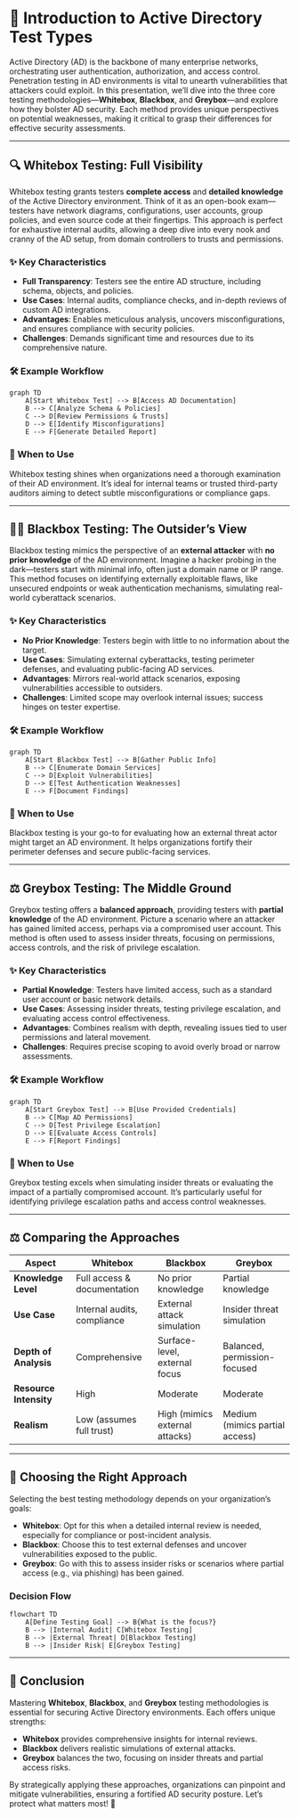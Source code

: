 # 🌟 Introduction to Active Directory Test Types

Active Directory (AD) is the backbone of many enterprise networks, orchestrating user authentication, authorization, and access control. Penetration testing in AD environments is vital to unearth vulnerabilities that attackers could exploit. In this presentation, we’ll dive into the three core testing methodologies—**Whitebox**, **Blackbox**, and **Greybox**—and explore how they bolster AD security. Each method provides unique perspectives on potential weaknesses, making it critical to grasp their differences for effective security assessments.

---

## 🔍 Whitebox Testing: Full Visibility

Whitebox testing grants testers **complete access** and **detailed knowledge** of the Active Directory environment. Think of it as an open-book exam—testers have network diagrams, configurations, user accounts, group policies, and even source code at their fingertips. This approach is perfect for exhaustive internal audits, allowing a deep dive into every nook and cranny of the AD setup, from domain controllers to trusts and permissions.

### ✨ Key Characteristics
- **Full Transparency**: Testers see the entire AD structure, including schema, objects, and policies.
- **Use Cases**: Internal audits, compliance checks, and in-depth reviews of custom AD integrations.
- **Advantages**: Enables meticulous analysis, uncovers misconfigurations, and ensures compliance with security policies.
- **Challenges**: Demands significant time and resources due to its comprehensive nature.

### 🛠️ Example Workflow
```mermaid
graph TD
    A[Start Whitebox Test] --> B[Access AD Documentation]
    B --> C[Analyze Schema & Policies]
    C --> D[Review Permissions & Trusts]
    D --> E[Identify Misconfigurations]
    E --> F[Generate Detailed Report]
```

### 📌 When to Use
Whitebox testing shines when organizations need a thorough examination of their AD environment. It’s ideal for internal teams or trusted third-party auditors aiming to detect subtle misconfigurations or compliance gaps.

---

## 🕵️‍♂️ Blackbox Testing: The Outsider’s View

Blackbox testing mimics the perspective of an **external attacker** with **no prior knowledge** of the AD environment. Imagine a hacker probing in the dark—testers start with minimal info, often just a domain name or IP range. This method focuses on identifying externally exploitable flaws, like unsecured endpoints or weak authentication mechanisms, simulating real-world cyberattack scenarios.

### ✨ Key Characteristics
- **No Prior Knowledge**: Testers begin with little to no information about the target.
- **Use Cases**: Simulating external cyberattacks, testing perimeter defenses, and evaluating public-facing AD services.
- **Advantages**: Mirrors real-world attack scenarios, exposing vulnerabilities accessible to outsiders.
- **Challenges**: Limited scope may overlook internal issues; success hinges on tester expertise.

### 🛠️ Example Workflow
```mermaid
graph TD
    A[Start Blackbox Test] --> B[Gather Public Info]
    B --> C[Enumerate Domain Services]
    C --> D[Exploit Vulnerabilities]
    D --> E[Test Authentication Weaknesses]
    E --> F[Document Findings]
```

### 📌 When to Use
Blackbox testing is your go-to for evaluating how an external threat actor might target an AD environment. It helps organizations fortify their perimeter defenses and secure public-facing services.

---

## ⚖️ Greybox Testing: The Middle Ground

Greybox testing offers a **balanced approach**, providing testers with **partial knowledge** of the AD environment. Picture a scenario where an attacker has gained limited access, perhaps via a compromised user account. This method is often used to assess insider threats, focusing on permissions, access controls, and the risk of privilege escalation.

### ✨ Key Characteristics
- **Partial Knowledge**: Testers have limited access, such as a standard user account or basic network details.
- **Use Cases**: Assessing insider threats, testing privilege escalation, and evaluating access control effectiveness.
- **Advantages**: Combines realism with depth, revealing issues tied to user permissions and lateral movement.
- **Challenges**: Requires precise scoping to avoid overly broad or narrow assessments.

### 🛠️ Example Workflow
```mermaid
graph TD
    A[Start Greybox Test] --> B[Use Provided Credentials]
    B --> C[Map AD Permissions]
    C --> D[Test Privilege Escalation]
    D --> E[Evaluate Access Controls]
    E --> F[Report Findings]
```

### 📌 When to Use
Greybox testing excels when simulating insider threats or evaluating the impact of a partially compromised account. It’s particularly useful for identifying privilege escalation paths and access control weaknesses.

---

## ⚖️ Comparing the Approaches

| **Aspect**            | **Whitebox**                       | **Blackbox**                       | **Greybox**                       |
|-----------------------|------------------------------------|------------------------------------|-----------------------------------|
| **Knowledge Level**   | Full access & documentation        | No prior knowledge                 | Partial knowledge                 |
| **Use Case**          | Internal audits, compliance        | External attack simulation         | Insider threat simulation         |
| **Depth of Analysis** | Comprehensive                      | Surface-level, external focus      | Balanced, permission-focused      |
| **Resource Intensity**| High                               | Moderate                           | Moderate                          |
| **Realism**           | Low (assumes full trust)           | High (mimics external attacks)     | Medium (mimics partial access)    |

---

## 🧭 Choosing the Right Approach

Selecting the best testing methodology depends on your organization’s goals:
- **Whitebox**: Opt for this when a detailed internal review is needed, especially for compliance or post-incident analysis.
- **Blackbox**: Choose this to test external defenses and uncover vulnerabilities exposed to the public.
- **Greybox**: Go with this to assess insider risks or scenarios where partial access (e.g., via phishing) has been gained.

### Decision Flow
```mermaid
flowchart TD
    A[Define Testing Goal] --> B{What is the focus?}
    B --> |Internal Audit| C[Whitebox Testing]
    B --> |External Threat| D[Blackbox Testing]
    B --> |Insider Risk| E[Greybox Testing]
```

---

## 🎯 Conclusion

Mastering **Whitebox**, **Blackbox**, and **Greybox** testing methodologies is essential for securing Active Directory environments. Each offers unique strengths:
- **Whitebox** provides comprehensive insights for internal reviews.
- **Blackbox** delivers realistic simulations of external attacks.
- **Greybox** balances the two, focusing on insider threats and partial access risks.

By strategically applying these approaches, organizations can pinpoint and mitigate vulnerabilities, ensuring a fortified AD security posture. Let’s protect what matters most! 🚀
